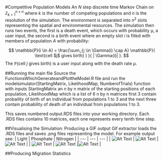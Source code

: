 #Competitive Population Models
An $N$ step discrete time Markov Chain on $\mathbb{Z}_{k+1}^{n×n}$ where $k$ is the number of competing populations
and $n$ is the resolution of the simulation. The environment is separated into $n^2$ slots representing the spatial and environmental resources. The simulation then runs two events, the first is a death event, which occurs with probability μ, a user input, the second is a birth event where an empty slot $i$ is filled with members of population $A$ with probability:

$$  \mathbb{P}(i  \in A) = \frac{\sum_{j \in \Gamma(i) \cap A} \mathbb{P}( \text{cell $j$ gives birth} )  }{ | \Gamma(i)| }. $$
The $\mathbb{P}( \text{cell }j\text{ gives birth} )$ is a user input along with the death rate $\mu$. 

##Running the main file
Source the FunctionsWhichGenerateandPlottheModel.R file and run the modelsimulator(StartingMatrix, LikelihoodMap, NumberofTrials) function with inputs StartingMatrix an n by n matrix of the starting positions of each population, LikelihoodMap which is a list of 6 n by n matrices first 3 contain probaility of birth of an individual from populations 1 to 3 and the next three contain probability of death of an individual from populations 1 to 3. 

This saves numbered output.RDS files into your working directory. Each .RDS files contains 10 matrices, each one represents every tenth time step.

##Visualising the Simulation: Producing a GIF output
Gif extractor loads the .RDS files and saves .png files representing the model. For example output see: 
| Light   | Phosphate | Nitrogen |
| ---      | ---       | --- |
| ![Alt Text](ExampleOutputs/LightFirst.gif)  | ![Alt Text](ExampleOutputs/PhosphateFirst.gif)          |![Alt Text](ExampleOutputs/NitrogenFirst.gif) |
| ![Alt Text](ExampleOutputs/LightSecond.gif)  | ![Alt Text](ExampleOutputs/PhosphateSecond.gif)          |![Alt Text](ExampleOutputs/NitrogenSecond.gif) |




##Producing Migration Statistics




